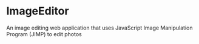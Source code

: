 # ImageEditor
An image editing web application that uses JavaScript Image Manipulation Program (JIMP) to edit photos
